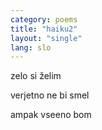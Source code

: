 ```yaml
---
category: poems
title: "haiku2"
layout: "single"
lang: slo
---
```


zelo si želim

verjetno ne bi smel

ampak vseeno bom
